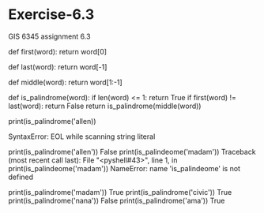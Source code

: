 # Exercise-6.3
GIS 6345 assignment 6.3

def first(word):
	return word[0]

def last(word):
	return word[-1]

def middle(word):
	return word[1:-1]

def is_palindrome(word):
	if len(word) <= 1:
		return True
	if first(word) != last(word):
		return False
	return is_palindrome(middle(word))

print(is_palindrome('allen))
		    
SyntaxError: EOL while scanning string literal

print(is_palindrome('allen'))
False
print(is_palindeome('madam'))
Traceback (most recent call last):
  File "<pyshell#43>", line 1, in <module>
    print(is_palindeome('madam'))
NameError: name 'is_palindeome' is not defined
  
print(is_palindrome('madam'))
True
print(is_palindrome('civic'))
True
print(is_palindrome('nana'))
False
print(is_palindrome('ama'))
True
